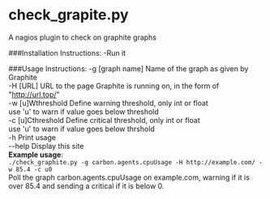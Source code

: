 check_grapite.py
================
A nagios plugin to check on graphite graphs

###Installation Instructions:
-Run it

###Usage Instructions:
  -g [graph name]   Name of the graph as given by Graphite  
  -H [URL]          URL to the page Graphite is running on,
                    in the form of "http://url.top/"  
  -w [u]Wthreshold  Define warning threshold, only int or float  
                    use 'u' to warn if value goes below threshold  
  -c [u]Cthreshold  Define critical threshold, only int or float  
                    use 'u' to warn if value goes below thrshold  
  -h                Print usage  
  --help            Display this site  
  **Example usage**:  
  `./check_graphite.py -g carbon.agents.cpuUsage -H http://example.com/ -w 85.4 -c u0`  
Poll the graph carbon.agents.cpuUsage on example.com, warning if it is over 85.4
  and sending a critical if it is below 0.
